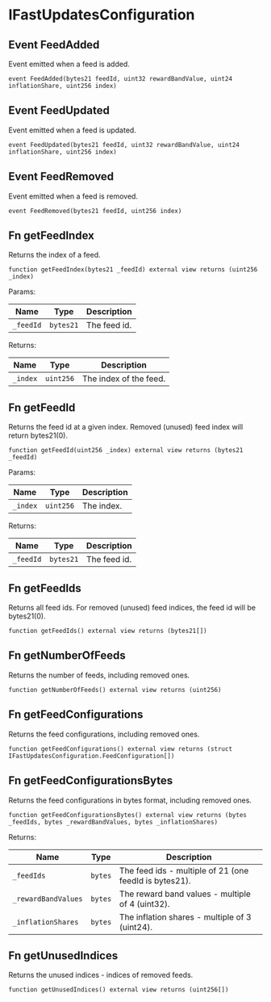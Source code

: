 # IFastUpdatesConfiguration

## Event FeedAdded

Event emitted when a feed is added.

```solidity
event FeedAdded(bytes21 feedId, uint32 rewardBandValue, uint24 inflationShare, uint256 index)
```

## Event FeedUpdated

Event emitted when a feed is updated.

```solidity
event FeedUpdated(bytes21 feedId, uint32 rewardBandValue, uint24 inflationShare, uint256 index)
```

## Event FeedRemoved

Event emitted when a feed is removed.

```solidity
event FeedRemoved(bytes21 feedId, uint256 index)
```

## Fn getFeedIndex

Returns the index of a feed.

```solidity
function getFeedIndex(bytes21 _feedId) external view returns (uint256 _index)
```

Params:

| Name | Type | Description |
| ---- | ---- | ----------- |
| `_feedId` | `bytes21` | The feed id. |

Returns:

| Name | Type | Description |
| ---- | ---- | ----------- |
| `_index` | `uint256` | The index of the feed. |

## Fn getFeedId

Returns the feed id at a given index. Removed (unused) feed index will return bytes21(0).

```solidity
function getFeedId(uint256 _index) external view returns (bytes21 _feedId)
```

Params:

| Name | Type | Description |
| ---- | ---- | ----------- |
| `_index` | `uint256` | The index. |

Returns:

| Name | Type | Description |
| ---- | ---- | ----------- |
| `_feedId` | `bytes21` | The feed id. |

## Fn getFeedIds

Returns all feed ids. For removed (unused) feed indices, the feed id will be bytes21(0).

```solidity
function getFeedIds() external view returns (bytes21[])
```

## Fn getNumberOfFeeds

Returns the number of feeds, including removed ones.

```solidity
function getNumberOfFeeds() external view returns (uint256)
```

## Fn getFeedConfigurations

Returns the feed configurations, including removed ones.

```solidity
function getFeedConfigurations() external view returns (struct IFastUpdatesConfiguration.FeedConfiguration[])
```

## Fn getFeedConfigurationsBytes

Returns the feed configurations in bytes format, including removed ones.

```solidity
function getFeedConfigurationsBytes() external view returns (bytes _feedIds, bytes _rewardBandValues, bytes _inflationShares)
```

Returns:

| Name | Type | Description |
| ---- | ---- | ----------- |
| `_feedIds` | `bytes` | The feed ids - multiple of 21 (one feedId is bytes21). |
| `_rewardBandValues` | `bytes` | The reward band values - multiple of 4 (uint32). |
| `_inflationShares` | `bytes` | The inflation shares - multiple of 3 (uint24). |

## Fn getUnusedIndices

Returns the unused indices - indices of removed feeds.

```solidity
function getUnusedIndices() external view returns (uint256[])
```

